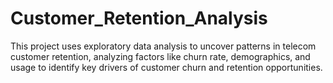 # Customer_Retention_Analysis
This project uses exploratory data analysis to uncover patterns in telecom customer retention, analyzing factors like churn rate, demographics, and usage to identify key drivers of customer churn and retention opportunities.
